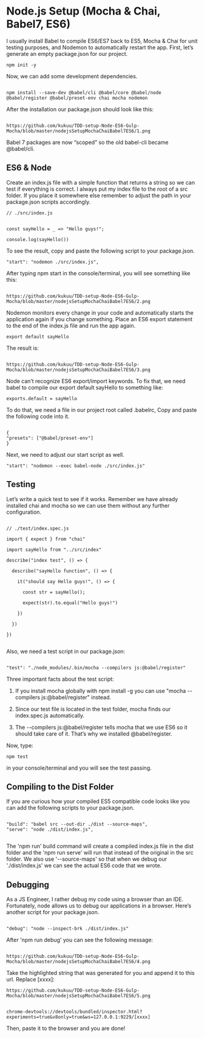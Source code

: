 # Node.js Setup (Mocha & Chai, Babel7, ES6)

I usually install Babel to compile ES6/ES7 back to ES5, Mocha & Chai for unit testing purposes, and Nodemon to automatically restart the app. First, let’s generate an empty package.json for our project.


```
npm init -y

```


Now, we can add some development dependencies.

```

npm install --save-dev @babel/cli @babel/core @babel/node @babel/register @babel/preset-env chai mocha nodemon

```

After the installation our package.json should look like this:

```

https://github.com/kukuu/TDD-setup-Node-ES6-Gulp-Mocha/blob/master/nodejsSetupMochaChaiBabel7ES6/1.png

```

Babel 7 packages are now “scoped” so the old babel-cli became @babel/cli.

## ES6 & Node

Create an index.js file with a simple function that returns a string so we can test if everything is correct. I always put my index file to the root of a src folder. If you place it somewhere else remember to adjust the path in your package.json scripts accordingly.

```
// ./src/index.js


const sayHello = _ => "Hello guys!";

console.log(sayHello())

```

To see the result, copy and paste the following script to your package.json.

```
"start": "nodemon ./src/index.js",

```


After typing npm start in the console/terminal, you will see something like this:


```

https://github.com/kukuu/TDD-setup-Node-ES6-Gulp-Mocha/blob/master/nodejsSetupMochaChaiBabel7ES6/2.png

```

Nodemon monitors every change in your code and automatically starts the application again if you change something. Place an ES6 export statement to the end of the index.js file and run the app again.

```
export default sayHello

```


The result is:

```

https://github.com/kukuu/TDD-setup-Node-ES6-Gulp-Mocha/blob/master/nodejsSetupMochaChaiBabel7ES6/3.png

```





Node can’t recognize ES6 export/import keywords. To fix that, we need babel to compile our export default sayHello to something like:


```
exports.default = sayHello

```
To do that, we need a file in our project root called .babelrc, Copy and paste the following code into it.

```

{
"presets": ["@babel/preset-env"]
}

```

Next, we need to adjust our start script as well.

```
"start": "nodemon --exec babel-node ./src/index.js"

```

## Testing

Let’s write a quick test to see if it works. Remember we have already installed chai and mocha so we can use them without any further configuration.

```

// ./test/index.spec.js

import { expect } from "chai"

import sayHello from "../src/index"

describe("index test", () => {

  describe("sayHello function", () => {

    it("should say Hello guys!", () => {

      const str = sayHello();

      expect(str).to.equal("Hello guys!")

    })

  })

})


```

Also, we need a test script in our package.json:

```

"test": "./node_modules/.bin/mocha --compilers js:@babel/register"

```

Three important facts about the test script:


1. If you install mocha globally with npm install -g you can use "mocha --compilers js:@babel/register" instead.

2. Since our test file is located in the test folder, mocha finds our index.spec.js automatically.

3. The --compilers js:@babel/register tells mocha that we use ES6 so it should take care of it. That’s why we installed @babel/register.


Now, type: 

```
npm test 

```


in your console/terminal and you will see the test passing.


## Compiling to the Dist Folder

If you are curious how your compiled ES5 compatible code looks like you can add the following scripts to your package.json.

```

"build": "babel src --out-dir ./dist --source-maps",
"serve": "node ./dist/index.js",


```


The 'npm run'  build command will create a compiled index.js file in the dist folder and the 'npm run serve' will run that instead of the original in the src folder. We also use '--source-maps'  so that when we debug our './dist/index.js' we can see the actual ES6 code that we wrote.


## Debugging

As a JS Engineer, I rather debug my code using a browser than an IDE. Fortunately, node allows us to debug our applications in a browser. Here’s another script for your package.json.

``` 

"debug": "node --inspect-brk ./dist/index.js"

```

After 'npm run debug' you can see the following message:

```

https://github.com/kukuu/TDD-setup-Node-ES6-Gulp-Mocha/blob/master/nodejsSetupMochaChaiBabel7ES6/4.png

```


Take the highlighted string that was generated for you and append it to this url. Replace [xxxx]:


```
https://github.com/kukuu/TDD-setup-Node-ES6-Gulp-Mocha/blob/master/nodejsSetupMochaChaiBabel7ES6/5.png

```

```

chrome-devtools://devtools/bundled/inspector.html?experiments=true&v8only=true&ws=127.0.0.1:9229/[xxxx]

```

Then, paste it to the browser and you are done!


